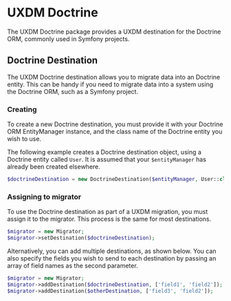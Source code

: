 # UXDM Doctrine

The UXDM Doctrine package provides a UXDM destination for the
Doctrine ORM, commonly used in Symfony projects.

## Doctrine Destination

The UXDM Doctrine destination allows you to migrate data into an Doctrine entity. This can be handy if you need to migrate data
into a system using the Doctrine ORM, such as a Symfony project.

### Creating

To create a new Doctrine destination, you must provide it with your Doctrine ORM EntityManager instance, and the class name of the Doctrine entity you wish to use.

The following example creates a Doctrine destination object, using a Doctrine entity called `User`. It is assumed that your `$entityManager` has already been created elsewhere.

```php
$doctrineDestination = new DoctrineDestination($entityManager, User::class);
```

### Assigning to migrator

To use the Doctrine destination as part of a UXDM migration, you must assign it to the migrator. This process is the same for most destinations.

```php
$migrator = new Migrator;
$migrator->setDestination($doctrineDestination);
```

Alternatively, you can add multiple destinations, as shown below. You can also specify the fields you wish to send to each destination by 
passing an array of field names as the second parameter.

```php
$migrator = new Migrator;
$migrator->addDestination($doctrineDestination, ['field1', 'field2']);
$migrator->addDestination($otherDestination, ['field3', 'field2']);
```